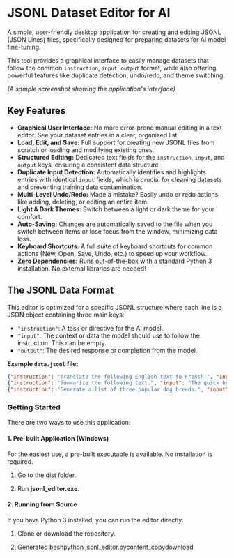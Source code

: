 # JSONL Dataset Editor for AI

A simple, user-friendly desktop application for creating and editing JSONL (JSON Lines) files, specifically designed for preparing datasets for AI model fine-tuning.

This tool provides a graphical interface to easily manage datasets that follow the common `instruction`, `input`, `output` format, while also offering powerful features like duplicate detection, undo/redo, and theme switching.

*(A sample screenshot showing the application's interface)*

## Key Features

*   **Graphical User Interface:** No more error-prone manual editing in a text editor. See your dataset entries in a clear, organized list.
*   **Load, Edit, and Save:** Full support for creating new JSONL files from scratch or loading and modifying existing ones.
*   **Structured Editing:** Dedicated text fields for the `instruction`, `input`, and `output` keys, ensuring a consistent data structure.
*   **Duplicate Input Detection:** Automatically identifies and highlights entries with identical `input` fields, which is crucial for cleaning datasets and preventing training data contamination.
*   **Multi-Level Undo/Redo:** Made a mistake? Easily undo or redo actions like adding, deleting, or editing an entire item.
*   **Light & Dark Themes:** Switch between a light or dark theme for your comfort.
*   **Auto-Saving:** Changes are automatically saved to the file when you switch between items or lose focus from the window, minimizing data loss.
*   **Keyboard Shortcuts:** A full suite of keyboard shortcuts for common actions (New, Open, Save, Undo, etc.) to speed up your workflow.
*   **Zero Dependencies:** Runs out-of-the-box with a standard Python 3 installation. No external libraries are needed!

## The JSONL Data Format

This editor is optimized for a specific JSONL structure where each line is a JSON object containing three main keys:

*   `"instruction"`: A task or directive for the AI model.
*   `"input"`: The context or data the model should use to follow the instruction. This can be empty.
*   `"output"`: The desired response or completion from the model.

**Example `data.jsonl` file:**
```json
{"instruction": "Translate the following English text to French.", "input": "Hello, world!", "output": "Bonjour, le monde!"}
{"instruction": "Summarize the following text.", "input": "The quick brown fox jumps over the lazy dog. This sentence is famous because it contains all the letters of the English alphabet.", "output": "The provided text is a well-known pangram."}
{"instruction": "Generate a list of three popular dog breeds.", "input": "", "output": "1. Labrador Retriever\n2. German Shepherd\n3. Golden Retriever"}
```

### Getting Started

There are two ways to use this application:

#### 1\. Pre-built Application (Windows)

For the easiest use, a pre-built executable is available. No installation is required.

1.  Go to the dist folder.
    
2.  Run **jsonl\_editor.exe**.
    

#### 2\. Running from Source

If you have Python 3 installed, you can run the editor directly.

1.  Clone or download the repository.
    
2.  Generated bashpython jsonl\_editor.pycontent\_copydownload

